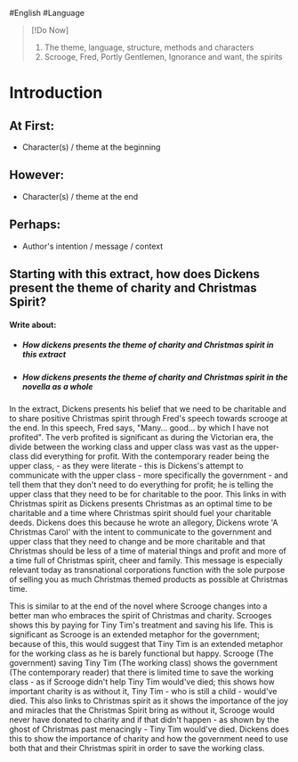 #English #Language 

>[!Do Now]
>
>1) The theme, language, structure, methods and characters
>2) Scrooge, Fred, Portly Gentlemen, Ignorance and want, the spirits

# Introduction

## At First:
- Character(s) / theme at the beginning

## However:
- Character(s) / theme at the end

## Perhaps:
- Author's intention / message / context

## Starting with this extract, how does Dickens present the theme of charity and Christmas Spirit?

#### Write about:
- ##### How dickens presents the theme of charity and Christmas spirit in this extract
- ##### How dickens presents the theme of charity and Christmas spirit in the novella as a whole

In the extract, Dickens presents his belief that we need to be charitable and to share positive Christmas spirit through Fred's speech towards scrooge at the end. In this speech, Fred says, "Many... good... by which I have not profited". The verb profited is significant as during the Victorian era, the divide between the working class and upper class was vast as the upper-class did everything for profit. With the contemporary reader being the upper class, - as they were literate - this is Dickens's attempt to communicate with the upper class - more specifically the government - and tell them that they don't need to do everything for profit; he is telling the upper class that they need to be for charitable to the poor. This links in with Christmas spirit as Dickens presents Christmas as an optimal time to be charitable  and a time where Christmas spirit should fuel your charitable deeds. Dickens does this because he wrote an allegory, Dickens wrote 'A Christmas Carol' with the intent to communicate to the government and upper class that they need to change and be more charitable and that Christmas should be less of a time of material things and profit and more of a time full of Christmas spirit, cheer and family. This message is especially relevant today as transnational corporations function with the sole purpose of selling you as much Christmas themed products as possible at Christmas time.

This is similar to at the end of the novel where Scrooge changes into a better man who embraces the spirit of Christmas and charity. Scrooges shows this by paying for Tiny Tim's treatment and saving his life. This is significant as Scrooge is an extended metaphor for the government; because of this, this would suggest that Tiny Tim is an extended metaphor for the working class as he is barely functional but happy. Scrooge (The government) saving Tiny Tim (The working class) shows the government (The contemporary reader) that there is limited time to save the working class - as if Scrooge didn't help Tiny Tim would've died; this shows how important charity is as without it, Tiny Tim - who is still a child - would've died. This also links to Christmas spirit as it shows the importance of the joy and miracles that the Christmas Spirit bring as without it, Scrooge would never have donated to charity and if that didn't happen - as shown by the ghost of Christmas past menacingly - Tiny Tim would've died. Dickens does this to show the importance of charity and how the government need to use both that and their Christmas spirit in order to save the working class.


